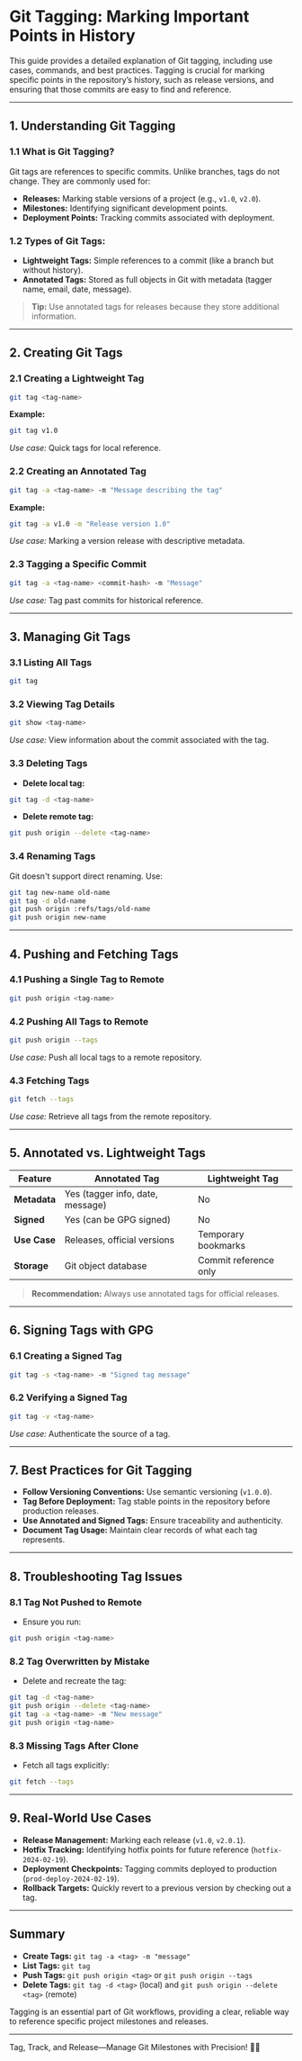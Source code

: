 # Git Tagging: Marking Important Points in History

This guide provides a detailed explanation of Git tagging, including use cases, commands, and best practices. Tagging is crucial for marking specific points in the repository’s history, such as release versions, and ensuring that those commits are easy to find and reference.

---

## 1. Understanding Git Tagging

### 1.1 What is Git Tagging?

Git tags are references to specific commits. Unlike branches, tags do not change. They are commonly used for:
- **Releases:** Marking stable versions of a project (e.g., `v1.0`, `v2.0`).
- **Milestones:** Identifying significant development points.
- **Deployment Points:** Tracking commits associated with deployment.

### 1.2 Types of Git Tags:
- **Lightweight Tags:** Simple references to a commit (like a branch but without history).
- **Annotated Tags:** Stored as full objects in Git with metadata (tagger name, email, date, message).

> **Tip:** Use annotated tags for releases because they store additional information.

---

## 2. Creating Git Tags

### 2.1 Creating a Lightweight Tag
```bash
git tag <tag-name>
```
**Example:**
```bash
git tag v1.0
```
*Use case:* Quick tags for local reference.

### 2.2 Creating an Annotated Tag
```bash
git tag -a <tag-name> -m "Message describing the tag"
```
**Example:**
```bash
git tag -a v1.0 -m "Release version 1.0"
```
*Use case:* Marking a version release with descriptive metadata.

### 2.3 Tagging a Specific Commit
```bash
git tag -a <tag-name> <commit-hash> -m "Message"
```
*Use case:* Tag past commits for historical reference.

---

## 3. Managing Git Tags

### 3.1 Listing All Tags
```bash
git tag
```

### 3.2 Viewing Tag Details
```bash
git show <tag-name>
```
*Use case:* View information about the commit associated with the tag.

### 3.3 Deleting Tags
- **Delete local tag:**
```bash
git tag -d <tag-name>
```
- **Delete remote tag:**
```bash
git push origin --delete <tag-name>
```

### 3.4 Renaming Tags
Git doesn't support direct renaming. Use:
```bash
git tag new-name old-name
git tag -d old-name
git push origin :refs/tags/old-name
git push origin new-name
```

---

## 4. Pushing and Fetching Tags

### 4.1 Pushing a Single Tag to Remote
```bash
git push origin <tag-name>
```

### 4.2 Pushing All Tags to Remote
```bash
git push origin --tags
```
*Use case:* Push all local tags to a remote repository.

### 4.3 Fetching Tags
```bash
git fetch --tags
```
*Use case:* Retrieve all tags from the remote repository.

---

## 5. Annotated vs. Lightweight Tags

| Feature           | Annotated Tag                    | Lightweight Tag              |
|-------------------|----------------------------------|------------------------------|
| **Metadata**      | Yes (tagger info, date, message) | No                           |
| **Signed**        | Yes (can be GPG signed)          | No                           |
| **Use Case**      | Releases, official versions      | Temporary bookmarks          |
| **Storage**       | Git object database              | Commit reference only        |

> **Recommendation:** Always use annotated tags for official releases.

---

## 6. Signing Tags with GPG

### 6.1 Creating a Signed Tag
```bash
git tag -s <tag-name> -m "Signed tag message"
```

### 6.2 Verifying a Signed Tag
```bash
git tag -v <tag-name>
```
*Use case:* Authenticate the source of a tag.

---

## 7. Best Practices for Git Tagging

- **Follow Versioning Conventions:** Use semantic versioning (`v1.0.0`).
- **Tag Before Deployment:** Tag stable points in the repository before production releases.
- **Use Annotated and Signed Tags:** Ensure traceability and authenticity.
- **Document Tag Usage:** Maintain clear records of what each tag represents.

---

## 8. Troubleshooting Tag Issues

### 8.1 Tag Not Pushed to Remote
- Ensure you run:
```bash
git push origin <tag-name>
```

### 8.2 Tag Overwritten by Mistake
- Delete and recreate the tag:
```bash
git tag -d <tag-name>
git push origin --delete <tag-name>
git tag -a <tag-name> -m "New message"
git push origin <tag-name>
```

### 8.3 Missing Tags After Clone
- Fetch all tags explicitly:
```bash
git fetch --tags
```

---

## 9. Real-World Use Cases

- **Release Management:** Marking each release (`v1.0`, `v2.0.1`).
- **Hotfix Tracking:** Identifying hotfix points for future reference (`hotfix-2024-02-19`).
- **Deployment Checkpoints:** Tagging commits deployed to production (`prod-deploy-2024-02-19`).
- **Rollback Targets:** Quickly revert to a previous version by checking out a tag.

---

## Summary

- **Create Tags:** `git tag -a <tag> -m "message"`
- **List Tags:** `git tag`
- **Push Tags:** `git push origin <tag>` or `git push origin --tags`
- **Delete Tags:** `git tag -d <tag>` (local) and `git push origin --delete <tag>` (remote)

Tagging is an essential part of Git workflows, providing a clear, reliable way to reference specific project milestones and releases.

---

Tag, Track, and Release—Manage Git Milestones with Precision! 🚀✨

